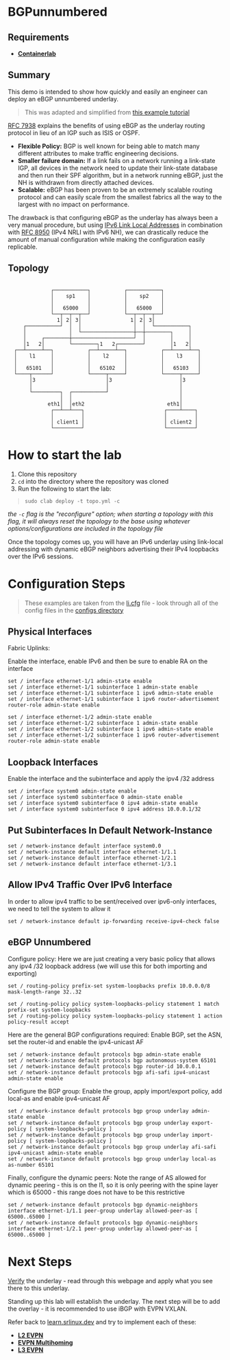 # BGPunnumbered

## Requirements
- __[Containerlab](https://containerlab.dev)__

## Summary

This demo is intended to show how quickly and easily an engineer can deploy an eBGP unnumbered underlay.

>This was adapted and simplified from [this example tutorial](https://learn.srlinux.dev/tutorials/l3evpn/rt5-only/underlay/)

[RFC 7938](https://datatracker.ietf.org/doc/html/rfc7938) explains the benefits of using eBGP as the underlay routing protocol in lieu of an IGP such as ISIS or OSPF. 
 - __Flexible Policy:__ BGP is well known for being able to match many different attributes to make traffic engineering decisions.
 - __Smaller failure domain:__ If a link fails on a network running a link-state IGP, all devices in the network need to update their link-state database and then run their SPF algorithm, but in a network running eBGP, just the NH is withdrawn from directly attached devices.
 - __Scalable:__ eBGP has been proven to be an extremely scalable routing protocol and can easily scale from the smallest fabrics all the way to the largest with no impact on performance.

The drawback is that configuring eBGP as the underlay has always been a very manual procedure, but using [IPv6 Link Local Addresses](https://en.wikipedia.org/wiki/Link-local_address) in combination with [RFC 8950](https://datatracker.ietf.org/doc/html/rfc8950) (IPv4 NRLI with IPv6 NH), we can drastically reduce the amount of manual configuration while making the configuration easily replicable.


## Topology

```
                                                                 
              ┌───────────┐           ┌───────────┐              
              │    sp1    │           │    sp2    │              
              │           │           │           │              
              │   65000   │           │   65000   │              
              └──┬──┬──┬──┘           └──┬──┬──┬──┘              
                1│ 2│ 3│                1│ 2│ 3│                 
     ┌───────────┘  │  │                 │  │  └───────────┐     
     │              │  └─────────────────┼──┼────────┐     │     
     │     ┌────────┼────────────────────┘  │        │     │     
     │1   2│        └────────┐1   2┌────────┘        │1   2│     
  ┌──┴─────┴──┐           ┌──┴─────┴──┐           ┌──┴─────┴──┐  
  │    l1     │           │    l2     │           │    l3     │  
  │           │           │           │           │           │  
  │   65101   │           │   65102   │           │   65103   │  
  └────┬──────┘           └─────┬─────┘           └─────┬─────┘  
       │3                       │3                      │3       
       │                        │                       │        
       └─────────┐  ┌───────────┘                       │        
                 │  │                                   │        
             eth1│  │eth2                           eth1│        
              ┌──┴──┴───┐                          ┌────┴────┐   
              │         │                          │         │   
              │ client1 │                          │ client2 │   
              └─────────┘                          └─────────┘   
```

# How to start the lab

1. Clone this repository
2. `cd` into the directory where the repository was cloned
3. Run the following to start the lab:

> `sudo clab deploy -t topo.yml -c`

_the `-c` flag is the "reconfigure" option; when starting a topology with this flag, it will always reset the topology to the base using whatever options/configurations are included in the topology file_

Once the topology comes up, you will have an IPv6 underlay using link-local addressing with dynamic eBGP neighbors advertising their IPv4 loopbacks over the IPv6 sessions.

# Configuration Steps

> These examples are taken from the [li.cfg](configs/l1.cfg) file - look through all of the config files in the [configs directory](configs/)

## Physical Interfaces

Fabric Uplinks:

Enable the interface, enable IPv6 and then be sure to enable RA on the interface

```
set / interface ethernet-1/1 admin-state enable
set / interface ethernet-1/1 subinterface 1 admin-state enable
set / interface ethernet-1/1 subinterface 1 ipv6 admin-state enable
set / interface ethernet-1/1 subinterface 1 ipv6 router-advertisement router-role admin-state enable

set / interface ethernet-1/2 admin-state enable
set / interface ethernet-1/2 subinterface 1 admin-state enable
set / interface ethernet-1/2 subinterface 1 ipv6 admin-state enable
set / interface ethernet-1/2 subinterface 1 ipv6 router-advertisement router-role admin-state enable
```

## Loopback Interfaces

Enable the interface and the subinterface and apply the ipv4 /32 address

```
set / interface system0 admin-state enable
set / interface system0 subinterface 0 admin-state enable
set / interface system0 subinterface 0 ipv4 admin-state enable
set / interface system0 subinterface 0 ipv4 address 10.0.0.1/32
```

## Put Subinterfaces In Default Network-Instance

```
set / network-instance default interface system0.0
set / network-instance default interface ethernet-1/1.1
set / network-instance default interface ethernet-1/2.1
set / network-instance default interface ethernet-1/3.1
```

## Allow IPv4 Traffic Over IPv6 Interface

In order to allow ipv4 traffic to be sent/received over ipv6-only interfaces, we need to tell the system to allow it

```
set / network-instance default ip-forwarding receive-ipv4-check false
```

## eBGP Unnumbered

Configure policy: Here we are just creating a very basic policy that allows any ipv4 /32 loopback address (we will use this for both importing and exporting)
```
set / routing-policy prefix-set system-loopbacks prefix 10.0.0.0/8 mask-length-range 32..32

set / routing-policy policy system-loopbacks-policy statement 1 match prefix-set system-loopbacks
set / routing-policy policy system-loopbacks-policy statement 1 action policy-result accept
```

Here are the general BGP configurations required: Enable BGP, set the ASN, set the router-id and enable the ipv4-unicast AF
```
set / network-instance default protocols bgp admin-state enable
set / network-instance default protocols bgp autonomous-system 65101
set / network-instance default protocols bgp router-id 10.0.0.1
set / network-instance default protocols bgp afi-safi ipv4-unicast admin-state enable
```

Configure the BGP group: Enable the group, apply import/export policy, add local-as and enable ipv4-unicast AF
```
set / network-instance default protocols bgp group underlay admin-state enable
set / network-instance default protocols bgp group underlay export-policy [ system-loopbacks-policy ]
set / network-instance default protocols bgp group underlay import-policy [ system-loopbacks-policy ]
set / network-instance default protocols bgp group underlay afi-safi ipv4-unicast admin-state enable
set / network-instance default protocols bgp group underlay local-as as-number 65101
```

Finally, configure the dynamic peers: Note the range of AS allowed for dynamic peering - this is on the l1, so it is only peering with the spine layer which is 65000 - this range does not have to be this restrictive
```
set / network-instance default protocols bgp dynamic-neighbors interface ethernet-1/1.1 peer-group underlay allowed-peer-as [ 65000..65000 ]
set / network-instance default protocols bgp dynamic-neighbors interface ethernet-1/2.1 peer-group underlay allowed-peer-as [ 65000..65000 ]
```

# Next Steps

[Verify](https://learn.srlinux.dev/tutorials/l3evpn/rt5-only/underlay/#verification) the underlay - read through this webpage and apply what you see there to this underlay.

Standing up this lab will establish the underlay. The next step will be to add the overlay - it is recommended to use iBGP with EVPN VXLAN. 

Refer back to [learn.srlinux.dev](https://learn.srlinux.dev/tutorials/) and try to implement each of these:
- __[L2 EVPN](https://learn.srlinux.dev/tutorials/l2evpn/intro/)__
- __[EVPN Multihoming](https://learn.srlinux.dev/tutorials/evpn-mh/basics/)__
- __[L3 EVPN](https://learn.srlinux.dev/tutorials/l3evpn/rt5-only/overlay/)__


